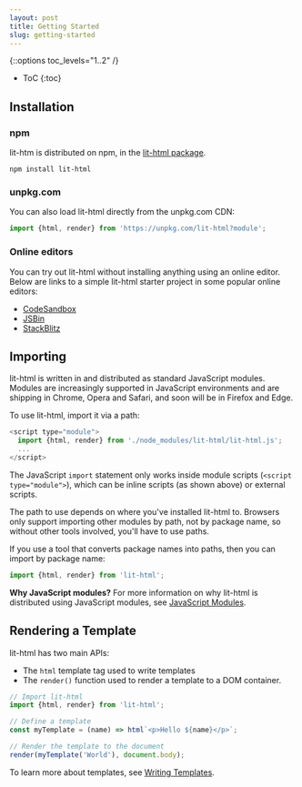 ```yaml
---
layout: post
title: Getting Started
slug: getting-started
---
```


{::options toc_levels="1..2" /}
* ToC
{:toc}

## Installation

### npm

lit-htm is distributed on npm, in the [lit-html package].

```
npm install lit-html
```

### unpkg.com

You can also load lit-html directly from the unpkg.com CDN:

```js
import {html, render} from 'https://unpkg.com/lit-html?module';
```

### Online editors

You can try out lit-html without installing anything using an online editor. Below are links to a simple lit-html starter project in some popular online editors:

*   [CodeSandbox](https://codesandbox.io/s/wq2wm73o28)
*   [JSBin](https://jsbin.com/nahocaq/1/edit?html,output)
*   [StackBlitz](https://stackblitz.com/edit/js-pku9ae?file=index.js)

## Importing

lit-html is written in and distributed as standard JavaScript modules.
Modules are increasingly supported in JavaScript environments and are shipping in Chrome, Opera and Safari, and soon will be in Firefox and Edge.

To use lit-html, import it via a path:

```js
<script type="module">
  import {html, render} from './node_modules/lit-html/lit-html.js';
  ...
</script>
```

The JavaScript `import` statement only works inside module scripts (`<script type="module">`), which can be inline scripts (as shown above) or external scripts.

The path to use depends on where you've installed lit-html to. Browsers only support importing other modules by path, not by package name, so without other tools involved, you'll have to use paths.

If you use a tool that converts package names into paths, then you can import by package name:

```js
import {html, render} from 'lit-html';
```

**Why JavaScript modules?** For more information on why lit-html is distributed using JavaScript modules, see [JavaScript Modules](concepts#javascript-modules).

## Rendering a Template

lit-html has two main APIs:

*   The `html` template tag used to write templates
*   The `render()` function used to render a template to a DOM container.

```ts
// Import lit-html
import {html, render} from 'lit-html';

// Define a template
const myTemplate = (name) => html`<p>Hello ${name}</p>`;

// Render the template to the document
render(myTemplate('World'), document.body);
```

To learn more about templates, see [Writing Templates](./writing-templates).

[lit-html package]: https://www.npmjs.com/package/lit-html
